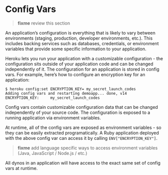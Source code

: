 # Config Vars

> **fixme** review this section

  An application’s configuration is everything that is likely to vary between environments (staging, production, developer environments, etc.). This includes backing services such as databases, credentials, or environment variables that provide some specific information to your application.

  Heroku lets you run your application with a customizable configuration - the configuration sits outside of your application code and can be changed independently of it.
The configuration for an application is stored in config vars. For example, here’s how to configure an encryption key for an application:

```
$ heroku config:set ENCRYPTION_KEY= my_secret_launch_codes
Adding config vars and restarting demoapp... done, v14
ENCRYPTION_KEY:     my_secret_launch_codes
```

  Config vars contain customizable configuration data that can be changed independently of your source code. The configuration is exposed to a running application via environment variables.

  At runtime, all of the config vars are exposed as environment variables - so they can be easily extracted programatically. A Ruby application deployed with the above config var can access it by calling `ENV["ENCRYPTION_KEY"]`.
  
> **fixme** add language specific ways to access environment variables (Java, JavaScript / Node.js / etc.)  
  
  All dynos in an application will have access to the exact same set of config vars at runtime.
